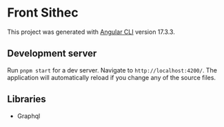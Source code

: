# Front Sithec

This project was generated with [Angular CLI](https://github.com/angular/angular-cli) version 17.3.3.

## Development server

Run `pnpm start` for a dev server. Navigate to `http://localhost:4200/`. The application will automatically reload if you change any of the source files.

## Libraries
* Graphql
